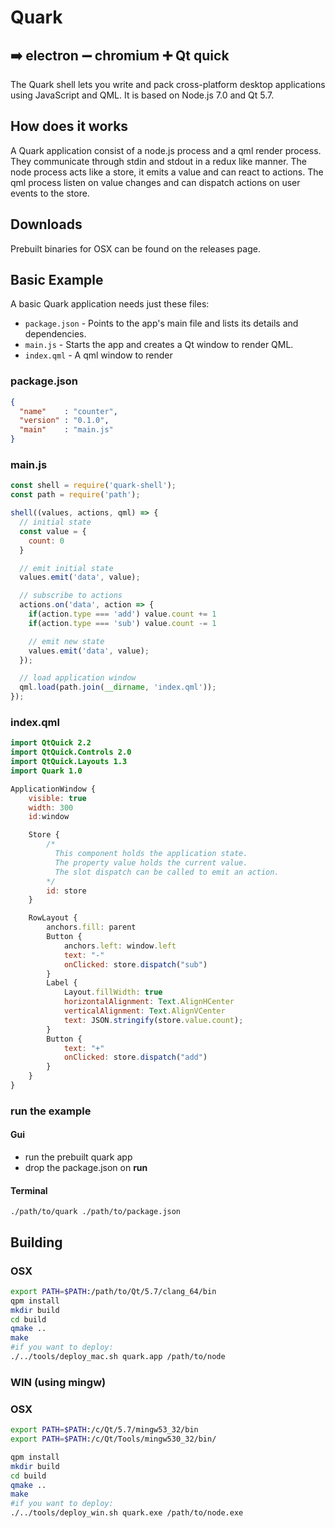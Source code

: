 # Quark
## :arrow_right: electron :heavy_minus_sign: chromium :heavy_plus_sign: Qt quick
The Quark shell lets you write and pack cross-platform desktop applications using JavaScript and QML. It is based on Node.js 7.0 and Qt 5.7.

## How does it works
A Quark application consist of a node.js process and a qml render process. They communicate through stdin and stdout in a redux like manner. The node process acts like a store, it emits a value and can react to actions. The qml process listen on value changes and can dispatch actions on user events to the store.


## Downloads
Prebuilt binaries for OSX can be found on the releases page.

## Basic Example
A basic Quark application needs just these files:

- `package.json` - Points to the app's main file and lists its details and dependencies.
- `main.js` - Starts the app and creates a Qt window to render QML.
- `index.qml` - A qml window to render

### package.json
```json
{
  "name"    : "counter",
  "version" : "0.1.0",
  "main"    : "main.js"
}
```

### main.js
```js
const shell = require('quark-shell');
const path = require('path');

shell((values, actions, qml) => {
  // initial state
  const value = {
    count: 0
  }

  // emit initial state
  values.emit('data', value);

  // subscribe to actions
  actions.on('data', action => {
    if(action.type === 'add') value.count += 1
    if(action.type === 'sub') value.count -= 1

    // emit new state
    values.emit('data', value);
  });

  // load application window
  qml.load(path.join(__dirname, 'index.qml'));
});
```

### index.qml
```qml
import QtQuick 2.2
import QtQuick.Controls 2.0
import QtQuick.Layouts 1.3
import Quark 1.0

ApplicationWindow {
    visible: true
    width: 300
    id:window

    Store {
        /*
          This component holds the application state.
          The property value holds the current value.
          The slot dispatch can be called to emit an action.
        */
        id: store
    }

    RowLayout {
        anchors.fill: parent
        Button {
            anchors.left: window.left
            text: "-"
            onClicked: store.dispatch("sub")
        }
        Label {
            Layout.fillWidth: true
            horizontalAlignment: Text.AlignHCenter
            verticalAlignment: Text.AlignVCenter
            text: JSON.stringify(store.value.count);
        }
        Button {
            text: "+"
            onClicked: store.dispatch("add")
        }
    }
}
```
### run the example
#### Gui
- run the prebuilt quark app
- drop the package.json on __run__

#### Terminal
```
./path/to/quark ./path/to/package.json
```

## Building

### OSX
```bash
export PATH=$PATH:/path/to/Qt/5.7/clang_64/bin
qpm install
mkdir build
cd build
qmake ..
make
#if you want to deploy:
./../tools/deploy_mac.sh quark.app /path/to/node
```

### WIN (using mingw)
### OSX
```bash
export PATH=$PATH:/c/Qt/5.7/mingw53_32/bin
export PATH=$PATH:/c/Qt/Tools/mingw530_32/bin/

qpm install
mkdir build
cd build
qmake ..
make
#if you want to deploy:
./../tools/deploy_win.sh quark.exe /path/to/node.exe
```